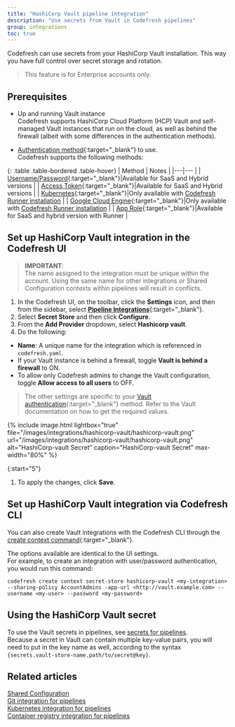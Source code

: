 ```yaml
---
title: "HashiCorp Vault pipeline integration"
description: "Use secrets from Vault in Codefresh pipelines"
group: integrations
toc: true
---
```


Codefresh can use secrets from your HashiCorp Vault installation. This way you have full control over secret storage and rotation.

>This feature is for Enterprise accounts only.

## Prerequisites

* Up and running Vault instance  
  Codefresh supports HashiCorp Cloud Platform (HCP) Vault and self-managed Vault instances that run on the cloud, as well as behind the firewall (albeit with some differences in the authentication methods).

* [Authentication method](https://www.vaultproject.io/docs/auth){:target="\_blank"} to use.  
  Codefresh supports the following methods:

{: .table .table-bordered .table-hover}
| Method         | Notes |
|---|--- |
| [Username/Password](https://www.vaultproject.io/docs/auth/userpass){:target="\_blank"}|Available for SaaS and Hybrid versions |
| [Access Token](https://www.vaultproject.io/docs/auth/token){:target="\_blank"}|Available for SaaS and Hybrid versions |
| [Kubernetes](https://www.vaultproject.io/docs/auth/kubernetes){:target="\_blank"}|Only available with [Codefresh Runner installation]({{site.baseurl}}/docs/installation/behind-the-firewall/) |
| [Google Cloud Engine](https://www.vaultproject.io/docs/auth/gcp){:target="\_blank"}|Only available with [Codefresh Runner installation]({{site.baseurl}}/docs/installation/behind-the-firewall/) |
| [App Role](https://www.vaultproject.io/docs/auth/approle){:target="\_blank"}|Available for SaaS and hybrid version with Runner |

## Set up HashiCorp Vault integration in the Codefresh UI

>**IMPORTANT**:  
The name assigned to the integration must be unique within the account. Using the same name for other integrations or Shared Configuration contexts within pipelines will result in conflicts.

1. In the Codefresh UI, on the toolbar, click the **Settings** icon, and then from the sidebar, select [**Pipeline Integrations**](https://g.codefresh.io/account-admin/account-conf/integration){:target="\_blank"}. 
1. Select **Secret Store** and then click **Configure**.
1. From the **Add Provider** dropdown, select **Hashicorp vault**.
1. Do the following:  
  * **Name**: A unique name for the integration which is referenced in `codefresh.yaml`.
  * If your Vault instance is behind a firewall, toggle **Vault is behind a firewall** to ON.  
  * To allow only Codefresh admins to change the Vault configuration, toggle **Allow access to all users** to OFF.
  > The other settings are specific to your [Vault authentication](https://www.vaultproject.io/docs/auth){:target="\_blank"} method. Refer to the  Vault documentation on how to get the required values.

{% include image.html
lightbox="true"
file="/images/integrations/hashicorp-vault/hashicorp-vault.png"
url="/images/integrations/hashicorp-vault/hashicorp-vault.png"
alt="HashiCorp-vault Secret"
caption="HashiCorp-vault Secret"
max-width="80%"
  %}

{:start="5"}
1. To apply the changes, click **Save**.


## Set up HashiCorp Vault integration via Codefresh CLI

You can also create Vault integrations with the Codefresh CLI through   the [create context command](https://codefresh-io.github.io/cli/contexts/create-context/create-secret-store-context/hashicorp-vault/){:target="\_blank"}.

The options available are identical to the UI settings.  
For example, to create an integration with user/password authentication, you would run this command:

`codefresh create context secret-store hashicorp-vault <my-integration> --sharing-policy AccountAdmins -app-url <http://vault.example.com> --username <my-user> --password <my-password>`  
<!--- where:
* <my-integration> is the name of the integration which is referenced in `codefresh.yaml`.
* <my-integration> is the name of the integration which is referenced in `codefresh.yaml`.
-->


## Using the HashiCorp Vault secret

To use the Vault secrets in pipelines, see [secrets for pipelines]({{site.baseurl}}/docs/pipelines/configuration/secrets-store/).  
Because a secret in Vault can contain multiple key-value pairs, you will need to put in the key name as well, according to the syntax `{secrets.vault-store-name.path/to/secret@key}`.

## Related articles
[Shared Configuration]({{site.baseurl}}/docs/pipelines/configuration/shared-configuration/)  
[Git integration for pipelines]({{site.baseurl}}/docs/integrations/git-providers/)    
[Kubernetes integration for pipelines]({{site.baseurl}}/docs/integrations/kubernetes/)  
[Container registry integration for pipelines]({{site.baseurl}}/docs/integrations/docker-registries/)  
